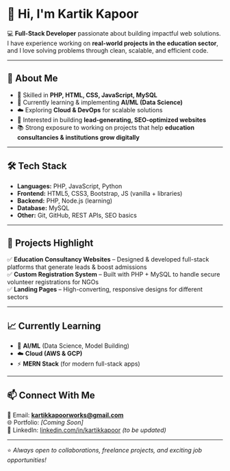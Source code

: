 # 👋 Hi, I'm Kartik Kapoor  

💻 **Full-Stack Developer** passionate about building impactful web solutions.  
I have experience working on **real-world projects in the education sector**, and I love solving problems through clean, scalable, and efficient code.  

---

## 🚀 About Me  
- 🔨 Skilled in **PHP, HTML, CSS, JavaScript, MySQL**  
- 🌱 Currently learning & implementing **AI/ML (Data Science)**  
- ☁️ Exploring **Cloud & DevOps** for scalable solutions  
- 🎯 Interested in building **lead-generating, SEO-optimized websites**  
- 📚 Strong exposure to working on projects that help **education consultancies & institutions grow digitally**  

---

## 🛠️ Tech Stack  
- **Languages:** PHP, JavaScript, Python  
- **Frontend:** HTML5, CSS3, Bootstrap, JS (vanilla + libraries)  
- **Backend:** PHP, Node.js (learning)  
- **Database:** MySQL  
- **Other:** Git, GitHub, REST APIs, SEO basics  

---

## 📂 Projects Highlight  
✅ **Education Consultancy Websites** – Designed & developed full-stack platforms that generate leads & boost admissions  
✅ **Custom Registration System** – Built with PHP + MySQL to handle secure volunteer registrations for NGOs  
✅ **Landing Pages** – High-converting, responsive designs for different sectors  

---

## 📈 Currently Learning  
- 🤖 **AI/ML** (Data Science, Model Building)  
- ☁️ **Cloud (AWS & GCP)**  
- ⚡ **MERN Stack** (for modern full-stack apps)  

---

## 📫 Connect With Me  
📧 Email: **kartikkapoorworks@gmail.com**  
🌐 Portfolio: *[Coming Soon]*  
💼 LinkedIn: [linkedin.com/in/kartikkapoor](#) *(to be updated)*  

---

⭐️ *Always open to collaborations, freelance projects, and exciting job opportunities!*  
